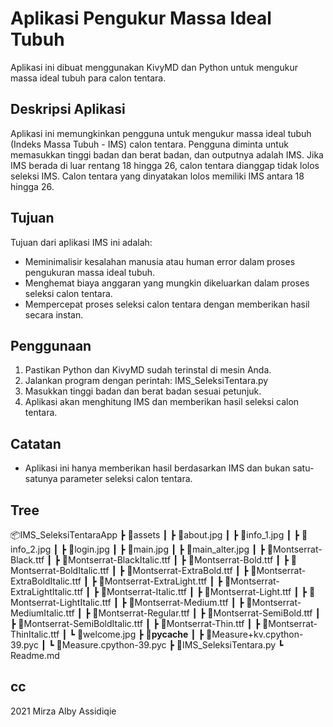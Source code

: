 # Aplikasi Pengukur Massa Ideal Tubuh

Aplikasi ini dibuat menggunakan KivyMD dan Python untuk mengukur massa ideal tubuh para calon tentara.

## Deskripsi Aplikasi

Aplikasi ini memungkinkan pengguna untuk mengukur massa ideal tubuh (Indeks Massa Tubuh - IMS) calon tentara. Pengguna diminta untuk memasukkan tinggi badan dan berat badan, dan outputnya adalah IMS. Jika IMS berada di luar rentang 18 hingga 26, calon tentara dianggap tidak lolos seleksi IMS. Calon tentara yang dinyatakan lolos memiliki IMS antara 18 hingga 26.

## Tujuan

Tujuan dari aplikasi IMS ini adalah:

- Meminimalisir kesalahan manusia atau human error dalam proses pengukuran massa ideal tubuh.
- Menghemat biaya anggaran yang mungkin dikeluarkan dalam proses seleksi calon tentara.
- Mempercepat proses seleksi calon tentara dengan memberikan hasil secara instan.

## Penggunaan

1. Pastikan Python dan KivyMD sudah terinstal di mesin Anda.
2. Jalankan program dengan perintah: IMS_SeleksiTentara.py
3. Masukkan tinggi badan dan berat badan sesuai petunjuk.
4. Aplikasi akan menghitung IMS dan memberikan hasil seleksi calon tentara.

## Catatan

- Aplikasi ini hanya memberikan hasil berdasarkan IMS dan bukan satu-satunya parameter seleksi calon tentara.

## Tree
📦IMS_SeleksiTentaraApp
 ┣ 📂assets
 ┃ ┣ 📜about.jpg
 ┃ ┣ 📜info_1.jpg
 ┃ ┣ 📜info_2.jpg
 ┃ ┣ 📜login.jpg
 ┃ ┣ 📜main.jpg
 ┃ ┣ 📜main_alter.jpg
 ┃ ┣ 📜Montserrat-Black.ttf
 ┃ ┣ 📜Montserrat-BlackItalic.ttf
 ┃ ┣ 📜Montserrat-Bold.ttf
 ┃ ┣ 📜Montserrat-BoldItalic.ttf
 ┃ ┣ 📜Montserrat-ExtraBold.ttf
 ┃ ┣ 📜Montserrat-ExtraBoldItalic.ttf
 ┃ ┣ 📜Montserrat-ExtraLight.ttf
 ┃ ┣ 📜Montserrat-ExtraLightItalic.ttf
 ┃ ┣ 📜Montserrat-Italic.ttf
 ┃ ┣ 📜Montserrat-Light.ttf
 ┃ ┣ 📜Montserrat-LightItalic.ttf
 ┃ ┣ 📜Montserrat-Medium.ttf
 ┃ ┣ 📜Montserrat-MediumItalic.ttf
 ┃ ┣ 📜Montserrat-Regular.ttf
 ┃ ┣ 📜Montserrat-SemiBold.ttf
 ┃ ┣ 📜Montserrat-SemiBoldItalic.ttf
 ┃ ┣ 📜Montserrat-Thin.ttf
 ┃ ┣ 📜Montserrat-ThinItalic.ttf
 ┃ ┗ 📜welcome.jpg
 ┣ 📂__pycache__
 ┃ ┣ 📜Measure+kv.cpython-39.pyc
 ┃ ┗ 📜Measure.cpython-39.pyc
 ┣ 📜IMS_SeleksiTentara.py
 ┗ Readme.md

## cc

2021 Mirza Alby Assidiqie
